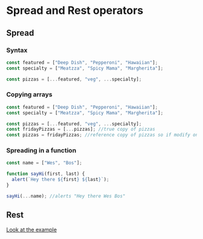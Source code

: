 # Spread and Rest operators

## Spread

### Syntax

```js
const featured = ["Deep Dish", "Pepperoni", "Hawaiian"];
const specialty = ["Meatzza", "Spicy Mama", "Margherita"];

const pizzas = [...featured, "veg", ...specialty];
```

### Copying arrays

```js
const featured = ["Deep Dish", "Pepperoni", "Hawaiian"];
const specialty = ["Meatzza", "Spicy Mama", "Margherita"];

const pizzas = [...featured, "veg", ...specialty];
const fridayPizzas = [...pizzas]; //true copy of pizzas
const pizzas = fridayPizzas; //reference copy of pizzas so if modify one, the other is updated!
```

### Spreading in a function

```js
const name = ["Wes", "Bos"];

function sayHi(first, last) {
  alert(`Hey there ${first} ${last}`);
}

sayHi(...name); //alerts "Hey there Wes Bos"
```

## Rest

[Look at the example](08%20-%20Hello%20to%20...Spread%20and%20...Rest/rest-params.html)
